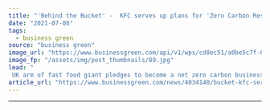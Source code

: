 ```yaml
---
title: "'Behind the Bucket' -  KFC serves up plans for 'Zero Carbon Restaurant'"
date: "2021-07-08"
tags: 
  - business green
source: "business green"
image_url: "https://www.businessgreen.com/api/v1/wps/cd8ec51/a0be5c7f-052c-49e2-99b8-c38cc4c5cc03/7/kfc-185x114.jpg"
image_fp: "/assets/img/post_thumbnails/89.jpg"
lead: "
 UK arm of fast food giant pledges to become a net zero carbon business by 2040 as part of wide ranging new sustainability strategy ..."
article_url: "https://www.businessgreen.com/news/4034140/bucket-kfc-serves-plans-zero-carbon-restaurant"
---
```


---
